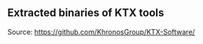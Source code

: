 Extracted binaries of KTX tools
-------------------------------

Source: https://github.com/KhronosGroup/KTX-Software/


